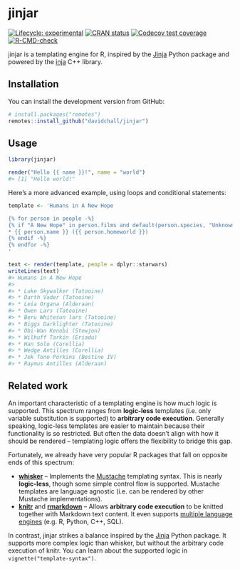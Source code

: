 
<!-- README.md is generated from README.Rmd. Please edit that file -->

# jinjar

<!-- badges: start -->

[![Lifecycle:
experimental](https://img.shields.io/badge/lifecycle-experimental-orange.svg)](https://lifecycle.r-lib.org/articles/stages.html#experimental)
[![CRAN
status](https://www.r-pkg.org/badges/version/jinjar)](https://CRAN.R-project.org/package=jinjar)
[![Codecov test
coverage](https://codecov.io/gh/davidchall/jinjar/branch/master/graph/badge.svg)](https://codecov.io/gh/davidchall/jinjar?branch=master)
[![R-CMD-check](https://github.com/davidchall/jinjar/workflows/R-CMD-check/badge.svg)](https://github.com/davidchall/jinjar/actions)
<!-- badges: end -->

jinjar is a templating engine for R, inspired by the
[Jinja](https://jinja.palletsprojects.com/) Python package and powered
by the [inja](https://github.com/pantor/inja) C++ library.

## Installation

You can install the development version from GitHub:

``` r
# install.packages("remotes")
remotes::install_github("davidchall/jinjar")
```

## Usage

``` r
library(jinjar)

render("Hello {{ name }}!", name = "world")
#> [1] "Hello world!"
```

Here’s a more advanced example, using loops and conditional statements:

``` r
template <- 'Humans in A New Hope

{% for person in people -%}
{% if "A New Hope" in person.films and default(person.species, "Unknown") == "Human" -%}
* {{ person.name }} ({{ person.homeworld }})
{% endif -%}
{% endfor -%}
'

text <- render(template, people = dplyr::starwars)
writeLines(text)
#> Humans in A New Hope
#> 
#> * Luke Skywalker (Tatooine)
#> * Darth Vader (Tatooine)
#> * Leia Organa (Alderaan)
#> * Owen Lars (Tatooine)
#> * Beru Whitesun lars (Tatooine)
#> * Biggs Darklighter (Tatooine)
#> * Obi-Wan Kenobi (Stewjon)
#> * Wilhuff Tarkin (Eriadu)
#> * Han Solo (Corellia)
#> * Wedge Antilles (Corellia)
#> * Jek Tono Porkins (Bestine IV)
#> * Raymus Antilles (Alderaan)
```

## Related work

An important characteristic of a templating engine is how much logic is
supported. This spectrum ranges from **logic-less** templates (i.e. only
variable substitution is supported) to **arbitrary code execution**.
Generally speaking, logic-less templates are easier to maintain because
their functionality is so restricted. But often the data doesn’t align
with how it should be rendered – templating logic offers the flexibility
to bridge this gap.

Fortunately, we already have very popular R packages that fall on
opposite ends of this spectrum:

-   [**whisker**](https://github.com/edwindj/whisker) – Implements the
    [Mustache](https://mustache.github.io) templating syntax. This is
    nearly **logic-less**, though some simple control flow is supported.
    Mustache templates are language agnostic (i.e. can be rendered by
    other Mustache implementations).
-   [**knitr**](https://yihui.org/knitr/) and
    [**rmarkdown**](https://github.com/rstudio/rmarkdown) – Allows
    **arbitrary code execution** to be knitted together with Markdown
    text content. It even supports [multiple language
    engines](https://bookdown.org/yihui/rmarkdown/language-engines.html)
    (e.g. R, Python, C++, SQL).

In contrast, jinjar strikes a balance inspired by the
[Jinja](https://jinja.palletsprojects.com/) Python package. It supports
more complex logic than whisker, but without the arbitrary code
execution of knitr. You can learn about the supported logic in
`vignette("template-syntax")`.
